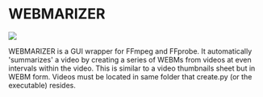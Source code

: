 # WEBMARIZER

![](https://i.imgur.com/sUjYpOV.jpg)

WEBMARIZER is a GUI wrapper for FFmpeg and FFprobe. It automatically 'summarizes' a video by creating a series of WEBMs from videos at even intervals within the video. This is similar to a video thumbnails sheet but in WEBM form. Videos must be located in same folder that create.py (or the executable) resides.
